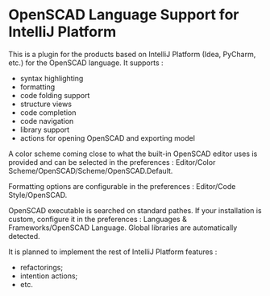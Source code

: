 
# OpenSCAD Language Support for IntelliJ Platform

This is a plugin for the products based on IntelliJ Platform (Idea, PyCharm, etc.) for the OpenSCAD language. It supports :

* syntax highlighting
* formatting
* code folding support
* structure views
* code completion
* code navigation
* library support
* actions for opening OpenSCAD and exporting model

A color scheme coming close to what the built-in OpenSCAD editor uses is provided and can be selected in the preferences : Editor/Color Scheme/OpenSCAD/Scheme/OpenSCAD.Default.

Formatting options are configurable in the preferences : Editor/Code Style/OpenSCAD.

OpenSCAD executable is searched on standard pathes. If your installation is custom, configure it in the preferences : Languages & Frameworks/OpenSCAD Language. Global libraries are automatically detected.

It is planned to implement the rest of IntelliJ Platform features :
* refactorings;
* intention actions;
* etc.

